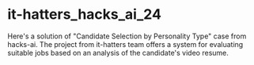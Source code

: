# it-hatters_hacks_ai_24
Here's a solution of "Candidate Selection by Personality Type" case from hacks-ai. The project from it-hatters team offers a system for evaluating suitable jobs based on an analysis of the candidate's video resume.
